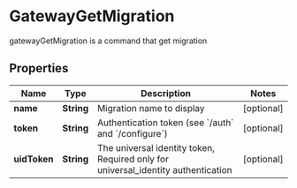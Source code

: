 

# GatewayGetMigration

gatewayGetMigration is a command that get migration
## Properties

Name | Type | Description | Notes
------------ | ------------- | ------------- | -------------
**name** | **String** | Migration name to display |  [optional]
**token** | **String** | Authentication token (see &#x60;/auth&#x60; and &#x60;/configure&#x60;) |  [optional]
**uidToken** | **String** | The universal identity token, Required only for universal_identity authentication |  [optional]



